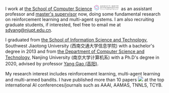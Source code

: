 I work at [the School of Computer Science](http://cs.njupt.edu.cn/) <img src='./images/logo-njuptcs.png' style='width: 6em;'> as an assistant professor and [master's supervisor](https://yjs.njupt.edu.cn/dsgl/nocontrol/college/dsfcxq.htm?dsJbxxId=F4A3BD42A56170DEE0530100007FAED8) now, doing some fundamental research on reinforcement learning and multi-agent systems. I am also recruiting graduate students, if interested, feel free to email me at [sdyang@njupt.edu.cn](mailto:sdyang@njupt.edu.cn).

I graduated from [the School of Information Science and Technology](https://sist.swjtu.edu.cn/home?lang=cn), Southwest Jiaotong University (西南交通大学信息学院) with a bachelor's degree in 2013 and from [the Department of Computer Science and Technology](https://cs.nju.edu.cn/main.htm), Nanjing University (南京大学计算机系) with a Ph.D's degree in 2020, advised by professor [Yang Gao (高阳)](https://cs.nju.edu.cn/gaoyang/index.htm).

My research interest includes reinforcement learning, multi-agent learning and multi-armed bandits. I have published more than 10 papers <a href='https://scholar.google.com/citations?user=9YcR_ksAAAAJ&hl'><img src="https://img.shields.io/endpoint?logo=Google%20Scholar&url=https%3A%2F%2Fcdn.jsdelivr.net%2Fgh%2Fshangdongyang%2shangdongyang.github.io@google-scholar-stats%2Fgs_data_shieldsio.json&labelColor=f6f6f6&color=9cf&style=flat&label=citations"></a> at the top international AI conferences/journals such as AAAI, AAMAS, TNNLS, TCYB. 
